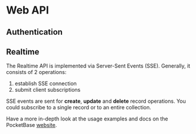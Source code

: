 # Web API

## Authentication

## Realtime

The Realtime API is implemented via Server-Sent Events (SSE). Generally, it consists of 2 operations:

1. establish SSE connection
2. submit client subscriptions

SSE events are sent for **create**, **update** and **delete** record operations.
You could subscribe to a single record or to an entire collection.

Have a more in-depth look at the usage examples and docs on the PocketBase [website](https://pocketbase.io/docs/api-realtime/).